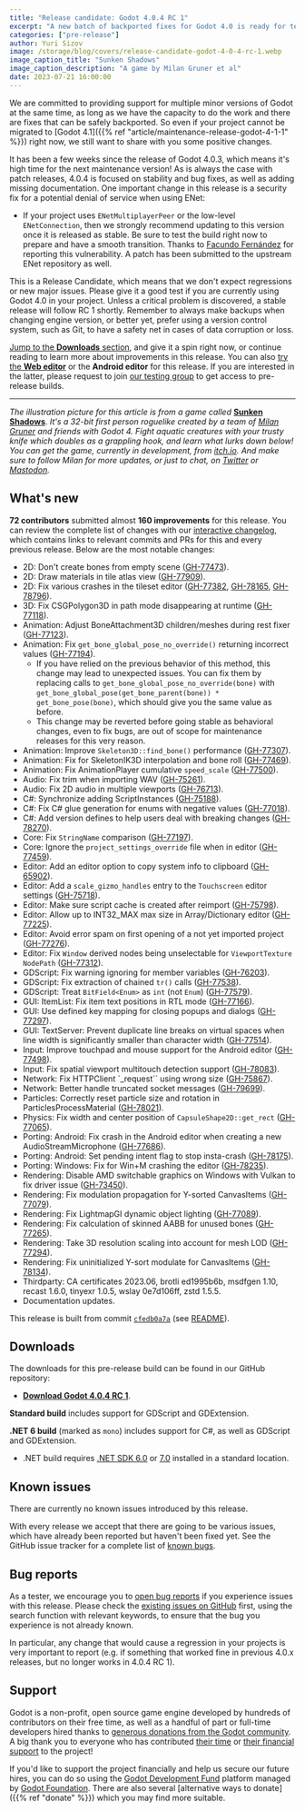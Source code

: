 ```yaml
---
title: "Release candidate: Godot 4.0.4 RC 1"
excerpt: "A new batch of backported fixes for Godot 4.0 is ready for testing! Even if you aren't able to move to Godot 4.1 just yet, we can't leave you without support and improvements."
categories: ["pre-release"]
author: Yuri Sizov
image: /storage/blog/covers/release-candidate-godot-4-0-4-rc-1.webp
image_caption_title: "Sunken Shadows"
image_caption_description: "A game by Milan Gruner et al"
date: 2023-07-21 16:00:00
---
```


We are committed to providing support for multiple minor versions of Godot at the same time, as long as we have the capacity to do the work and there are fixes that can be safely backported. So even if your project cannot be migrated to [Godot 4.1]({{% ref "article/maintenance-release-godot-4-1-1" %}}) right now, we still want to share with you some positive changes.

It has been a few weeks since the release of Godot 4.0.3, which means it's high time for the next maintenance version! As is always the case with patch releases, 4.0.4 is focused on stability and bug fixes, as well as adding missing documentation. One important change in this release is a security fix for a potential denial of service when using ENet:
- If your project uses `ENetMultiplayerPeer` or the low-level `ENetConnection`, then we strongly recommend updating to this version once it is released as stable. Be sure to test the build right now to prepare and have a smooth transition. Thanks to [Facundo Fernández](https://github.com/Facundo15) for reporting this vulnerability. A patch has been submitted to the upstream ENet repository as well.

This is a Release Candidate, which means that we don't expect regressions or new major issues. Please give it a good test if you are currently using Godot 4.0 in your project. Unless a critical problem is discovered, a stable release will follow RC 1 shortly. Remember to always make backups when changing engine version, or better yet, prefer using a version control system, such as Git, to have a safety net in cases of data corruption or loss.

[Jump to the **Downloads** section](#downloads), and give it a spin right now, or continue reading to learn more about improvements in this release. You can also [try the **Web editor**](https://editor.godotengine.org/releases/4.0.4.rc1/) or the **Android editor** for this release. If you are interested in the latter, please request to join [our testing group](https://groups.google.com/g/godot-testers) to get access to pre-release builds.

-----

*The illustration picture for this article is from a game called* [**Sunken Shadows**](https://alghost.itch.io/sunken-shadows). *It's a 32-bit first person roguelike created by a team of [Milan Gruner](https://gruner.tech/) and friends with Godot 4. Fight aquatic creatures with your trusty knife which doubles as a grappling hook, and learn what lurks down below! You can get the game, currently in development, from [itch.io](https://alghost.itch.io/sunken-shadows). And make sure to follow Milan for more updates, or just to chat, on [Twitter](https://twitter.com/algh0st) or [Mastodon](https://mastodon.gamedev.place/@alghost).*

## What's new

**72 contributors** submitted almost **160 improvements** for this release. You can review the complete list of changes with our [interactive changelog](https://godotengine.github.io/godot-interactive-changelog/#4.0.4-rc1), which contains links to relevant commits and PRs for this and every previous release. Below are the most notable changes:

- 2D: Don't create bones from empty scene ([GH-77473](https://github.com/godotengine/godot/pull/77473)).
- 2D: Draw materials in tile atlas view ([GH-77909](https://github.com/godotengine/godot/pull/77909)).
- 2D: Fix various crashes in the tileset editor ([GH-77382](https://github.com/godotengine/godot/pull/77382), [GH-78165](https://github.com/godotengine/godot/pull/78165), [GH-78796](https://github.com/godotengine/godot/pull/78796)).
- 3D: Fix CSGPolygon3D in path mode disappearing at runtime ([GH-77118](https://github.com/godotengine/godot/pull/77118)).
- Animation: Adjust BoneAttachment3D children/meshes during rest fixer ([GH-77123](https://github.com/godotengine/godot/pull/77123)).
- Animation: Fix `get_bone_global_pose_no_override()` returning incorrect values ([GH-77194](https://github.com/godotengine/godot/pull/77194)).
  - If you have relied on the previous behavior of this method, this change may lead to unexpected issues. You can fix them by replacing calls to `get_bone_global_pose_no_override(bone)` with `get_bone_global_pose(get_bone_parent(bone)) * get_bone_pose(bone)`, which should give you the same value as before.
  - This change may be reverted before going stable as behavioral changes, even to fix bugs, are out of scope for maintenance releases for this very reason.
- Animation: Improve `Skeleton3D::find_bone()` performance ([GH-77307](https://github.com/godotengine/godot/pull/77307)).
- Animation: Fix for SkeletonIK3D interpolation and bone roll ([GH-77469](https://github.com/godotengine/godot/pull/77469)).
- Animation: Fix AnimationPlayer cumulative `speed_scale` ([GH-77500](https://github.com/godotengine/godot/pull/77500)).
- Audio: Fix trim when importing WAV ([GH-75261](https://github.com/godotengine/godot/pull/75261)).
- Audio: Fix 2D audio in multiple viewports ([GH-76713](https://github.com/godotengine/godot/pull/76713)).
- C#: Synchronize adding ScriptInstances ([GH-75188](https://github.com/godotengine/godot/pull/75188)).
- C#: Fix C# glue generation for enums with negative values ([GH-77018](https://github.com/godotengine/godot/pull/77018)).
- C#: Add version defines to help users deal with breaking changes ([GH-78270](https://github.com/godotengine/godot/pull/78270)).
- Core: Fix `StringName` comparison ([GH-77197](https://github.com/godotengine/godot/pull/77197)).
- Core: Ignore the `project_settings_override` file when in editor ([GH-77459](https://github.com/godotengine/godot/pull/77459)).
- Editor: Add an editor option to copy system info to clipboard ([GH-65902](https://github.com/godotengine/godot/pull/65902)).
- Editor: Add a `scale_gizmo_handles` entry to the `Touchscreen` editor settings ([GH-75718](https://github.com/godotengine/godot/pull/75718)).
- Editor: Make sure script cache is created after reimport ([GH-75798](https://github.com/godotengine/godot/pull/75798)).
- Editor: Allow up to INT32_MAX max size in Array/Dictionary editor ([GH-77225](https://github.com/godotengine/godot/pull/77225)).
- Editor: Avoid error spam on first opening of a not yet imported project ([GH-77276](https://github.com/godotengine/godot/pull/77276)).
- Editor: Fix `Window` derived nodes being unselectable for `ViewportTexture` `NodePath` ([GH-77312](https://github.com/godotengine/godot/pull/77312)).
- GDScript: Fix warning ignoring for member variables ([GH-76203](https://github.com/godotengine/godot/pull/76203)).
- GDScript: Fix extraction of chained `tr()` calls ([GH-77538](https://github.com/godotengine/godot/pull/77538)).
- GDScript: Treat `BitField<Enum>` as `int` (not `Enum`) ([GH-77579](https://github.com/godotengine/godot/pull/77579)).
- GUI: ItemList: Fix item text positions in RTL mode ([GH-77166](https://github.com/godotengine/godot/pull/77166)).
- GUI: Use defined key mapping for closing popups and dialogs ([GH-77297](https://github.com/godotengine/godot/pull/77297)).
- GUI: TextServer: Prevent duplicate line breaks on virtual spaces when line width is significantly smaller than character width ([GH-77514](https://github.com/godotengine/godot/pull/77514)).
- Input: Improve touchpad and mouse support for the Android editor ([GH-77498](https://github.com/godotengine/godot/pull/77498)).
- Input: Fix spatial viewport multitouch detection support ([GH-78083](https://github.com/godotengine/godot/pull/78083)).
- Network: Fix HTTPClient `_request`` using wrong size ([GH-75867](https://github.com/godotengine/godot/pull/75867)).
- Network: Better handle truncated socket messages ([GH-79699](https://github.com/godotengine/godot/pull/79699)).
- Particles: Correctly reset particle size and rotation in ParticlesProcessMaterial ([GH-78021](https://github.com/godotengine/godot/pull/78021)).
- Physics: Fix width and center position of `CapsuleShape2D::get_rect` ([GH-77065](https://github.com/godotengine/godot/pull/77065)).
- Porting: Android: Fix crash in the Android editor when creating a new AudioStreamMicrophone ([GH-77686](https://github.com/godotengine/godot/pull/77686)).
- Porting: Android: Set pending intent flag to stop insta-crash ([GH-78175](https://github.com/godotengine/godot/pull/78175)).
- Porting: Windows: Fix for Win+M crashing the editor ([GH-78235](https://github.com/godotengine/godot/pull/78235)).
- Rendering: Disable AMD switchable graphics on Windows with Vulkan to fix driver issue ([GH-73450](https://github.com/godotengine/godot/pull/73450)).
- Rendering: Fix modulation propagation for Y-sorted CanvasItems ([GH-77079](https://github.com/godotengine/godot/pull/77079)).
- Rendering: Fix LightmapGI dynamic object lighting ([GH-77089](https://github.com/godotengine/godot/pull/77089)).
- Rendering: Fix calculation of skinned AABB for unused bones ([GH-77265](https://github.com/godotengine/godot/pull/77265)).
- Rendering: Take 3D resolution scaling into account for mesh LOD ([GH-77294](https://github.com/godotengine/godot/pull/77294)).
- Rendering: Fix uninitialized Y-sort modulate for CanvasItems ([GH-78134](https://github.com/godotengine/godot/pull/78134)).
- Thirdparty: CA certificates 2023.06, brotli ed1995b6b, msdfgen 1.10, recast 1.6.0, tinyexr 1.0.5, wslay 0e7d106ff, zstd 1.5.5.
- Documentation updates.

This release is built from commit [`cfedb0a7a`](https://github.com/godotengine/godot/commit/cfedb0a7a6732ee4bdc5c561bbb27857a890af79) (see [README](https://github.com/godotengine/godot-builds/releases/download/4.0.4-rc1/README.txt)).

## Downloads

The downloads for this pre-release build can be found in our GitHub repository:

* [**Download Godot 4.0.4 RC 1**](https://github.com/godotengine/godot-builds/releases/tag/4.0.4-rc1).

**Standard build** includes support for GDScript and GDExtension.

**.NET 6 build** (marked as `mono`) includes support for C#, as well as GDScript and GDExtension.
- .NET build requires [.NET SDK 6.0](https://dotnet.microsoft.com/en-us/download/dotnet/6.0) or [7.0](https://dotnet.microsoft.com/en-us/download/dotnet/7.0) installed in a standard location.

## Known issues

There are currently no known issues introduced by this release.

With every release we accept that there are going to be various issues, which have already been reported but haven't been fixed yet. See the GitHub issue tracker for a complete list of [known bugs](https://github.com/godotengine/godot/issues?q=is%3Aissue+is%3Aopen+label%3Abug+).

## Bug reports

As a tester, we encourage you to [open bug reports](https://github.com/godotengine/godot/issues) if you experience issues with this release. Please check the [existing issues on GitHub](https://github.com/godotengine/godot/issues) first, using the search function with relevant keywords, to ensure that the bug you experience is not already known.

In particular, any change that would cause a regression in your projects is very important to report (e.g. if something that worked fine in previous 4.0.x releases, but no longer works in 4.0.4 RC 1).

## Support

Godot is a non-profit, open source game engine developed by hundreds of contributors on their free time, as well as a handful of part or full-time developers hired thanks to [generous donations from the Godot community](https://fund.godotengine.org/). A big thank you to everyone who has contributed [their time](https://github.com/godotengine/godot/blob/master/AUTHORS.md) or [their financial support](https://github.com/godotengine/godot/blob/master/DONORS.md) to the project!

If you'd like to support the project financially and help us secure our future hires, you can do so using the [Godot Development Fund](https://fund.godotengine.org/) platform managed by [Godot Foundation](https://godot.foundation/). There are also several [alternative ways to donate]({{% ref "donate" %}}) which you may find more suitable.
